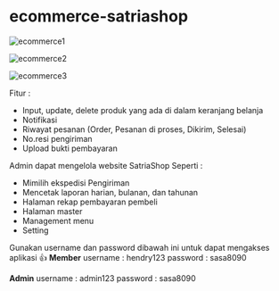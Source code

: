 # ecommerce-satriashop

![ecommerce1](https://user-images.githubusercontent.com/73348728/172502977-5db22519-cd08-444b-9eed-ceb1166e441c.png)

![ecommerce2](https://user-images.githubusercontent.com/73348728/172502997-b2f970ca-1a9c-4791-b817-2f30c5984a95.png)

![ecommerce3](https://user-images.githubusercontent.com/73348728/172503005-09d21a7a-eef0-447b-b61f-f0cae59c9d0a.png)

Fitur :
- Input, update, delete produk yang ada di dalam keranjang belanja
- Notifikasi
- Riwayat pesanan (Order, Pesanan di proses, Dikirim, Selesai)
- No.resi pengiriman
- Upload bukti pembayaran

Admin dapat mengelola website SatriaShop Seperti :
- Mimilih ekspedisi Pengiriman
- Mencetak laporan harian, bulanan, dan tahunan
- Halaman rekap pembayaran pembeli
- Halaman master
- Management menu
- Setting

Gunakan username dan password dibawah ini untuk dapat mengakses aplikasi 👍
**Member**
username : hendry123
password : sasa8090

**Admin**
username : admin123
password : sasa8090
